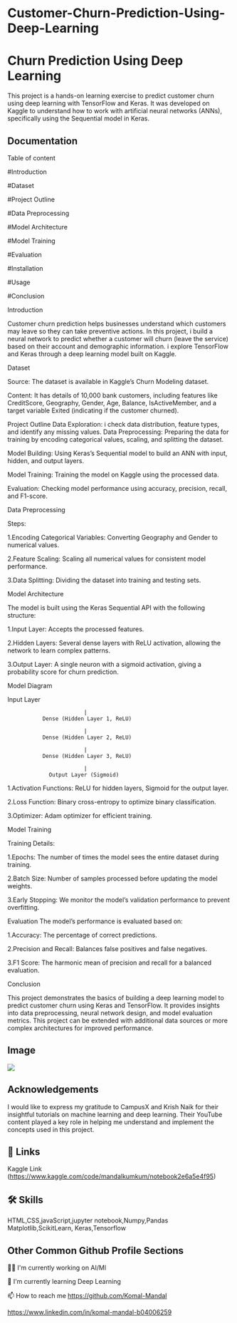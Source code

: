 # Customer-Churn-Prediction-Using-Deep-Learning


# Churn Prediction Using Deep Learning

This project is a hands-on learning exercise to predict customer churn using deep learning with TensorFlow and Keras. It was developed on Kaggle to understand how to work with artificial neural networks (ANNs), specifically using the Sequential model in Keras.
## Documentation

 Table of content

#Introduction

#Dataset

#Project Outline

#Data Preprocessing

#Model Architecture

#Model Training

#Evaluation

#Installation

#Usage

#Conclusion


Introduction

Customer churn prediction helps businesses understand which customers may leave so they can take preventive actions. In this project, i  build a neural network to predict whether a customer will churn (leave the service) based on their account and demographic information. i explore TensorFlow and Keras through a deep learning model built on Kaggle.

Dataset

Source: The dataset is available in Kaggle’s Churn Modeling dataset.

Content: It has details of 10,000 bank customers, including features like CreditScore, Geography, Gender, Age, Balance, IsActiveMember, and a target variable Exited (indicating if the customer churned).

Project Outline
Data Exploration: i check data distribution, feature types, and identify any missing values.
Data Preprocessing: Preparing the data for training by encoding categorical values, scaling, and splitting the dataset.

Model Building: Using Keras’s Sequential model to build an ANN with input, hidden, and output layers.

Model Training: Training the model on Kaggle using the processed data.

Evaluation: Checking model performance using accuracy, precision, recall, and F1-score.

Data Preprocessing

Steps:

1.Encoding Categorical Variables: Converting Geography and Gender to numerical values.

2.Feature Scaling: Scaling all numerical values for consistent model performance.

3.Data Splitting: Dividing the dataset into training and testing sets.

Model Architecture

The model is built using the Keras Sequential API with the following structure:

1.Input Layer: Accepts the processed features.

2.Hidden Layers: Several dense layers with ReLU activation, allowing the network to learn complex patterns.

3.Output Layer: A single neuron with a sigmoid activation, giving a probability score for churn prediction.

Model Diagram

  Input Layer

                            |
               Dense (Hidden Layer 1, ReLU)

                            |
               Dense (Hidden Layer 2, ReLU)

                            |
               Dense (Hidden Layer 3, ReLU)

                            |
                 Output Layer (Sigmoid)


1.Activation Functions: ReLU for hidden layers, Sigmoid for the output layer.

2.Loss Function: Binary cross-entropy to optimize binary classification.

3.Optimizer: Adam optimizer for efficient training.

Model Training

Training Details:

1.Epochs: The number of times the model sees the entire dataset during training.

2.Batch Size: Number of samples processed before updating the model weights.

3.Early Stopping: We monitor the model’s validation performance to prevent overfitting.


Evaluation
The model’s performance is evaluated based on:

1.Accuracy: The percentage of correct predictions.

2.Precision and Recall: Balances false positives and false negatives.

3.F1 Score: The harmonic mean of precision and recall for a balanced evaluation.

Conclusion

This project demonstrates the basics of building a deep learning model to predict customer churn using Keras and TensorFlow. It provides insights into data preprocessing, neural network design, and model evaluation metrics. This project can be extended with additional data sources or more complex architectures for improved performance.


## Image

<img src= "https://files.oaiusercontent.com/file-NNQqgjaxNWeww1VlV0wtgUsI?se=2024-11-14T16%3A44%3A40Z&sp=r&sv=2024-08-04&sr=b&rscc=max-age%3D604800%2C%20immutable%2C%20private&rscd=attachment%3B%20filename%3D93c544bd-5fc2-4976-bf27-97d57045922a.webp&sig=ju/VtNmAtp4jVqIjvuo695qjWWt%2B1iw0Tbcw/%2BEMS9g%3D">


## Acknowledgements

I would like to express my gratitude to CampusX and Krish Naik for their insightful tutorials on machine learning and deep learning. Their YouTube content played a key role in helping me understand and implement the concepts used in this project.


## 🔗 Links
Kaggle Link
(https://www.kaggle.com/code/mandalkumkum/notebook2e6a5e4f95)



## 🛠 Skills
HTML,CSS,javaScript,jupyter notebook,Numpy,Pandas
Matplotlib,ScikitLearn, Keras,Tensorflow


## Other Common Github Profile Sections
👩‍💻 I'm currently working on AI/Ml

🧠 I'm currently learning Deep
Learning


📫 How to reach me
https://github.com/Komal-Mandal

https://www.linkedin.com/in/komal-mandal-b04006259








